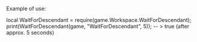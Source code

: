 Example of use:

local WaitForDescendant = require(game.Workspace.WaitForDescendant);
print(WaitForDescendant(game, "WaitForDescendant", 5));
-- > true (after approx. 5 seconds)
